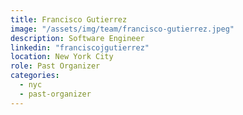 ```yaml
---
title: Francisco Gutierrez
image: "/assets/img/team/francisco-gutierrez.jpeg"
description: Software Engineer
linkedin: "franciscojgutierrez"
location: New York City
role: Past Organizer
categories:
  - nyc
  - past-organizer
---
```

